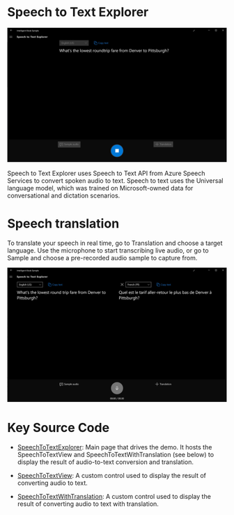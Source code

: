 # Speech to Text Explorer

![alt text](https://github.com/Microsoft/Cognitive-Samples-IntelligentKiosk/blob/master/Documentation/SpeachToTextExplorer.jpg "Speech to Text Explorer")

Speech to Text Explorer uses Speech to Text API from Azure Speech Services to convert spoken audio to text. Speech to text uses the Universal language model, which was trained on Microsoft-owned data for conversational and dictation scenarios.

# Speech translation

To translate your speech in real time, go to Translation and choose a target language. Use the microphone to start transcribing live audio, or go to Sample and choose a pre-recorded audio sample to capture from.

![alt text](https://github.com/Microsoft/Cognitive-Samples-IntelligentKiosk/blob/master/Documentation/SpeachToTextWithTranslationExplorer.jpg "Speech translation")

# Key Source Code

* [SpeechToTextExplorer](../Kiosk/Views/SpeechToText/SpeechToTextExplorer.xaml.cs): Main page that drives the demo. It hosts the SpeechToTextView and SpeechToTextWithTranslation (see below) to display the result of audio-to-text conversion and translation.

* [SpeechToTextView](../Kiosk/Views/SpeechToText/SpeechToTextView.xaml.cs): A custom control used to display the result of converting audio to text.

* [SpeechToTextWithTranslation](../Kiosk/Views/SpeechToText/SpeechToTextWithTranslation.xaml.cs): A custom control used to display the result of converting audio to text with translation.
